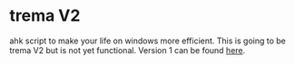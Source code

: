 # trema V2
ahk script to make your life on windows more efficient. This is going to be trema V2 but is not yet functional. Version 1 can be found [here](https://www.noeel.nl/tools/trema/).
